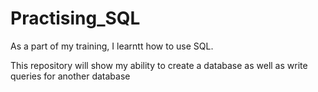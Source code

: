 # Practising_SQL

As a part of my training, I learntt how to use SQL.

This repository will show my ability to create a database as well as write queries for another database
